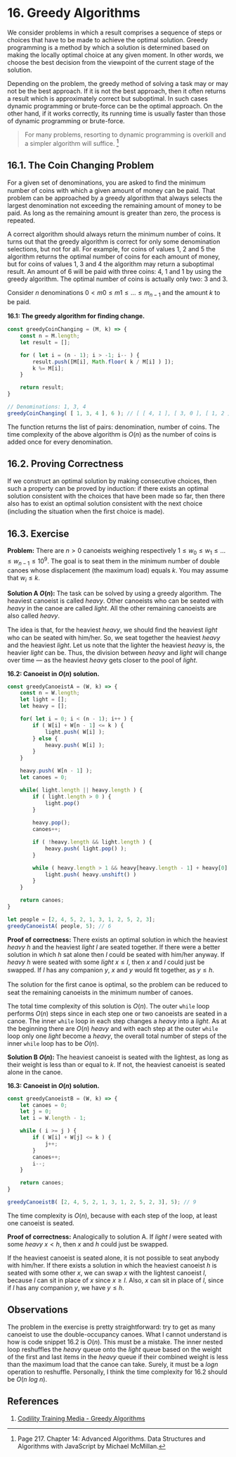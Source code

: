 # 16. Greedy Algorithms

We consider problems in which a result comprises a sequence of steps or choices that have to be made to achieve the optimal solution. Greedy programming is a method by which a solution is determined based on making the locally optimal choice at any given moment. In other words, we choose the best decision from the viewpoint of the current stage of the solution.

Depending on the problem, the greedy method of solving a task may or may not be the best approach. If it is not the best approach, then it often returns a result which is approximately correct but suboptimal. In such cases dynamic programming or brute-force can be the optimal approach. On the other hand, if it works correctly, its running time is usually faster than those of dynamic programming or brute-force.

> For many problems, resorting to dynamic programming is overkill and a simpler algorithm will suffice. [^1]

## 16.1. The Coin Changing Problem

For a given set of denominations, you are asked to ﬁnd the minimum number of coins with which a given amount of money can be paid. That problem can be approached by a greedy algorithm that always selects the largest denomination not exceeding the remaining amount of money to be paid. As long as the remaining amount is greater than zero, the process is repeated.

A correct algorithm should always return the minimum number of coins. It turns out that the greedy algorithm is correct for only some denomination selections, but not for all. For example, for coins of values 1, 2 and 5 the algorithm returns the optimal number of coins for each amount of money, but for coins of values 1, 3 and 4 the algorithm may return a suboptimal result. An amount of 6 will be paid with three coins: 4, 1 and 1 by using the greedy algorithm. The optimal number of coins is actually only two: 3 and 3.

Consider $n$ denominations $0 < m0 \leq m1 \leq \ldots \leq m_{n − 1}$ and the amount $k$ to be paid.

**16.1: The greedy algorithm for ﬁnding change.**
```js
const greedyCoinChanging = (M, k) => {
    const n = M.length;
    let result = [];

    for ( let i = (n - 1); i > -1; i-- ) {
        result.push([M[i], Math.floor( k / M[i] ) ]);
        k %= M[i];
    }

    return result;
}

// Denominations: 1, 3, 4
greedyCoinChanging( [ 1, 3, 4 ], 6 ); // [ [ 4, 1 ], [ 3, 0 ], [ 1, 2 ] ] ... 1 "4" coin and 2 "1" coins
```

The function returns the list of pairs: denomination, number of coins. The time complexity of the above algorithm is $O(n)$ as the number of coins is added once for every denomination.

## 16.2. Proving Correctness

If we construct an optimal solution by making consecutive choices, then such a property can be proved by induction: if there exists an optimal solution consistent with the choices that have been made so far, then there also has to exist an optimal solution consistent with the next choice (including the situation when the ﬁrst choice is made).

## 16.3. Exercise

**Problem:** There are $n > 0$ canoeists weighing respectively $1 \leq w_0 \leq w_1 \leq \ldots \leq w_{n − 1} \leq 10^9$. The goal is to seat them in the minimum number of double canoes whose displacement (the maximum load) equals $k$. You may assume that $w_i \leq k$.

**Solution A $O(n)$:** The task can be solved by using a greedy algorithm. The heaviest canoeist is called _heavy_. Other canoeists who can be seated with _heavy_ in the canoe are called _light_. All the other remaining canoeists are also called _heavy_.

The idea is that, for the heaviest _heavy_, we should ﬁnd the heaviest _light_ who can be seated with him/her. So, we seat together the heaviest _heavy_ and the heaviest _light_. Let us note that the lighter the heaviest _heavy_ is, the heavier _light_ can be. Thus, the division between _heavy_ and _light_ will change over time — as the heaviest _heavy_ gets closer to the pool of _light_.

**16.2: Canoeist in $O(n)$ solution.**
```js
const greedyCanoeistA = (W, k) => {
    const n = W.length;
    let light = [];
    let heavy = [];

    for( let i = 0; i < (n - 1); i++ ) {
        if ( W[i] + W[n - 1] <= k ) {
            light.push( W[i] );
        } else {
            heavy.push( W[i] );
        }
    }

    heavy.push( W[n - 1] );
    let canoes = 0;

    while( light.length || heavy.length ) {
        if ( light.length > 0 ) {
            light.pop()
        }
        
        heavy.pop();
        canoes++;

        if ( !heavy.length && light.length ) {
            heavy.push( light.pop() );
        }

        while ( heavy.length > 1 && heavy[heavy.length - 1] + heavy[0] <= k ) {
            light.push( heavy.unshift() )
        }
    }

    return canoes;
}

let people = [2, 4, 5, 2, 1, 3, 1, 2, 5, 2, 3];
greedyCanoeistA( people, 5); // 6
```

**Proof of correctness:** There exists an optimal solution in which the heaviest _heavy_ $h$ and the heaviest _light_ $l$ are seated together. If there were a better solution in which $h$ sat alone then $l$ could be seated with him/her anyway. If _heavy_ $h$ were seated with some _light_ $x \leq l$, then $x$ and $l$ could just be swapped. If $l$ has any companion $y$, $x$ and $y$ would ﬁt together, as $y \leq h$.

The solution for the ﬁrst canoe is optimal, so the problem can be reduced to seat the remaining canoeists in the minimum number of canoes.

The total time complexity of this solution is $O(n)$. The outer `while` loop performs $O(n)$ steps since in each step one or two canoeists are seated in a canoe. The inner `while` loop in each step changes a _heavy_ into a _light_. As at the beginning there are $O(n)$ _heavy_ and with each step at the outer `while` loop only one _light_ become a _heavy_, the overall total number of steps of the inner `while` loop has to be $O(n)$.

**Solution B $O(n)$:** The heaviest canoeist is seated with the lightest, as long as their weight is less than or equal to $k$. If not, the heaviest canoeist is seated alone in the canoe.

**16.3: Canoeist in $O(n)$ solution.**
```js
const greedyCanoeistB = (W, k) => {
    let canoes = 0;
    let j = 0;
    let i = W.length - 1;

    while ( i >= j ) {
        if ( W[i] + W[j] <= k ) {
            j++;
        }
        canoes++;
        i--;
    }

    return canoes;
}

greedyCanoeistB( [2, 4, 5, 2, 1, 3, 1, 2, 5, 2, 3], 5); // 9
```

The time complexity is $O(n)$, because with each step of the loop, at least one canoeist is seated.

**Proof of correctness:** Analogically to solution A. If _light_ $l$ were seated with some _heavy_ $x < h$, then $x$ and $h$ could just be swapped.

If the heaviest canoeist is seated alone, it is not possible to seat anybody with him/her. If there exists a solution in which the heaviest canoeist $h$ is seated with some other $x$, we can swap $x$ with the lightest canoeist $l$, because $l$ can sit in place of $x$ since $x \geq l$. Also, $x$ can sit in place of $l$, since if $l$ has any companion $y$, we have $y \leq h$.

## Observations

The problem in the exercise is pretty straightforward: try to get as many canoeist to use the double-occupancy canoes. What I cannot understand is how is code snippet 16.2 is $O(n)$. This must be a mistake. The inner nested loop reshuffles the _heavy_ queue onto the _light_ queue based on the weight of the first and last items in the _heavy_ queue if their combined weight is less than the maximum load that the canoe can take. Surely, it must be a $log n$ operation to reshuffle. Personally, I think the time complexity for 16.2 should be $O(n\text{ }log\text{ }n)$.

## References

1. [Codility Training Media - Greedy Algorithms](https://codility.com/media/train/14-GreedyAlgorithms.pdf)

[^1]: Page 217. Chapter 14: Advanced Algorithms. Data Structures and Algorithms with JavaScript by Michael McMillan.